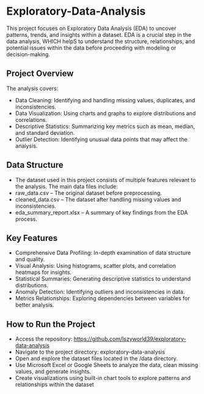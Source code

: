 # Exploratory-Data-Analysis
This project focuses on Exploratory Data Analysis (EDA) to uncover patterns, trends, and insights within a dataset. EDA is a crucial step in the data analysis, WHICH helpS to 
understand the structure, relationships, and potential issues within the data before proceeding with modeling or decision-making.

## Project Overview

The analysis covers:

* Data Cleaning: Identifying and handling missing values, duplicates, and inconsistencies.
* Data Visualization: Using charts and graphs to explore distributions and correlations.
* Descriptive Statistics: Summarizing key metrics such as mean, median, and standard deviation.
* Outlier Detection: Identifying unusual data points that may affect the analysis.

## Data Structure

* The dataset used in this project consists of multiple features relevant to the analysis. The main data files include:
* raw_data.csv – The original dataset before preprocessing.
* cleaned_data.csv – The dataset after handling missing values and inconsistencies.
* eda_summary_report.xlsx – A summary of key findings from the EDA process.

## Key Features

* Comprehensive Data Profiling: In-depth examination of data structure and quality.
* Visual Analysis: Using histograms, scatter plots, and correlation heatmaps for insights.
* Statistical Summaries: Generating descriptive statistics to understand distributions.
* Anomaly Detection: Identifying outliers and inconsistencies in data.
* Metrics Relationships: Exploring dependencies between variables for better analysis.

## How to Run the Project

* Access the repository: https://github.com/Iszyworld39/exploratory-data-analysis
* Navigate to the project directory: exploratory-data-analysis
* Open and explore the dataset files located in the /data directory.
* Use Microsoft Excel or Google Sheets to analyze the data, clean missing values, and generate insights.
* Create visualizations using built-in chart tools to explore patterns and relationships within the dataset

## 
